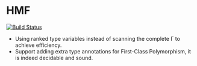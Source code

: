 # HMF

[![Build Status](https://travis-ci.org/zjhmale/HMF.svg?branch=master)](https://travis-ci.org/zjhmale/HMF)

* Using ranked type variables instead of scanning the complete Γ to achieve efficiency.
* Support adding extra type annotations for First-Class Polymorphism, it is indeed decidable and sound.
